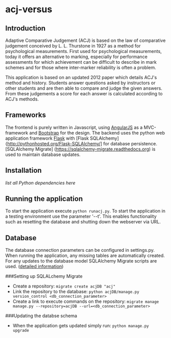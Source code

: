 acj-versus
==========

Introduction
------------
Adaptive Comparative Judgement (ACJ) is based on the law of comparative judgement conceived by L. L. Thurstone in 1927 as a method for psychological measurements.
First used for psychological measurements, today it offers an alternative to marking, especially for performance assessments for which achievement can be difficult to describe in mark schemes and for those where inter-marker reliability is often a problem.

This application is based on an updated 2012 paper which details ACJ's method and history.
Students answer questions asked by instructors or other students and are then able to compare and judge the given answers. From these judgements a score for each answer is calculated according to ACJ's methods.


Frameworks
----------
The frontend is purely written in Javascript, using [AngularJS](http://angularjs.org/) as a MVC-framework and [Bootstrap](http://getbootstrap.com/) for the design.
The backend uses the python web application framework [Flask](http://flask.pocoo.org/) with [Flask SQLAlchemy]{http://pythonhosted.org/Flask-SQLAlchemy/] for database persistence.
[SQLAlchemy Migrate] (https://sqlalchemy-migrate.readthedocs.org) is used to maintain database updates.


Installation
-----------
*list all Python dependencies here*

Running the application
-----------------------
To start the application execute `python runacj.py`.
To start the application in a testing environment use the parameter '--t'. This enables functionality such as resetting the database and shutting down the webserver via URL.

Database
--------
The database connection parameters can be configured in settings.py.
When running the application, any missing tables are automatically created.
For any updates to the database model SQLAlchemy Migrate scripts are used. ([detailed information](https://sqlalchemy-migrate.readthedocs.org/en/v0.7.2/versioning.html))

###Setting up SQLALchemy Migrate
* Create a repository: `migrate create acjDB "acj"`
* Link the repository to the database: `python acjDB/manage.py version_control <db_connection_parameter>`
* Create a link to execute commands on the repository: `migrate manage manage.py --repository=acjDB --url=<db_connection_parameter>`

###Updating the databse schema
* When the application gets updated simply run: `python manage.py upgrade`

